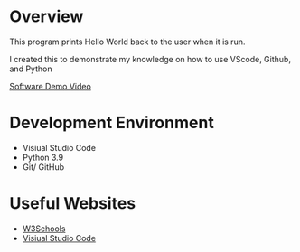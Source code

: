 # Overview

This program prints Hello World back to the user when it is run.

I created this to demonstrate my knowledge on how to use VScode, Github, and Python

[Software Demo Video](https://www.youtube.com/watch?v=52GPIGxf9oU)

# Development Environment

- Visiual Studio Code
- Python 3.9
- Git/ GitHub

# Useful Websites

- [W3Schools](https://www.w3schools.com/python/ref_func_print.asp)
- [Visiual Studio Code](https://code.visualstudio.com/docs/sourcecontrol/github)
